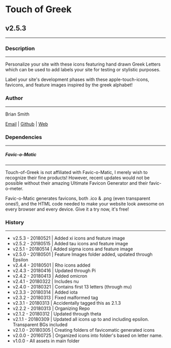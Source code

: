 # Touch of Greek
## v2.5.3
---

### Description
---

Personalize your site with these icons featuring hand drawn Greek Letters which can be used to add labels your site for testing or stylistic purposes.

Label your site's development phases with these apple-touch-icons, favicons, and feature images inspired by the greek alphabet!


### Author
---

Brian Smith

[Email](mailto:picketfence14@gmail.com) | [Github](http://github.com/picketfence14) | [Web](http://www.brianandrewsmith.me)


### Dependencies
---

##### Favic-o-Matic
---

Touch-of-Greek is not affiliated with Favic-o-Matic, I merely wish to recognize their fine products! However, recent updates would not be possible without their amazing Ultimate Favicon Generator and their favic-o-meter.

Favic-o-Matic generates favicons, both .ico & .png (even transparent ones!), and the HTML code needed to make your website look awesome on every browser and every device.
Give it a try now, it's free!



### History
---
 - v2.5.3 - 20180521 | Added xi icons and feature image
 - v2.5.2 - 20180515 | Added tau icons and feature image
 - v2.5.1 - 20180514 | Added sigma icons and feature image
 - v2.5.0 - 20180501 | Feature Images folder added, updated through Epsilon
 - v2.4.4 - 20180501 | Rho icons added
 - v2.4.3 - 20180416 | Updated through Pi
 - v2.4.2 - 20180413 | Added omicron
 - v2.4.1 - 20180322 | Includes nu
 - v2.4.0 - 20180321 | Contains first 13 letters (through mu)
 - v2.3.3 - 20180314 | Added iota
 - v2.3.2 - 20180313 | Fixed malformed tag
 - v2.3.1 - 20180313 | Accidentally tagged this as 2.1.3
 - v2.2.2 - 20180313 | Organizing Repo
 - v2.1.2 - 20180312 | Updated through theta
 - v2.1.1 - 20180309 | Updated all icons up to and including epsilon. Transparent BGs included
 - v2.1.0 - 20180305 | Creating folders of favicomatic generated icons
 - v2.0.0 - 20160725 | Organized icons into folder's based on letter name.
 - v1.0.0 - All assets in main folder
